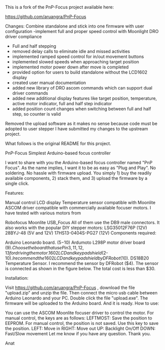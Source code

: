 This is a fork of the PnP-Focus project available here:

https://github.com/aruangra/PnP-Focus

Changes:
Combine standalone and stick into one firmware with user configuration
-implement full and proper speed control with Moonlight DRO driver compliance
- Full and half stepping 
- removed delay calls to eliminate idle and missed activities
- implemented ramped speed control for in/out movement buttons
- inplemented slowed speeds when approaching target position
- implemented motor power down after move is completed
- provided option for users to build standalone without the LCD1602 display
- created user manual documentation
- added new library of DRO ascom commands which can support dual driver commands
- added new additional display features like target position, temperature, active motor indicator, full and half step indicator
- added position count changes when switching between full and half step, so counter is valid


Removed the upload software as it makes no sense because code must be adopted to user stepper
I have submitted my changes to the upstream project.

What follows is the original README for this project.

PnP-Focus
Simplest Arduino-based focus controller

I want to share with you the Arduino-based focus controller named "PnP Focus". As the name implies, I want it to be as easy as "Plug and Play". No soldering. No hassle with firmware upload. You simply 1) buy the readily available components, 2) stack them, and 3) upload the firmware by a single click.

Features:

Manual control
LCD display
Temperature sensor
compatible with Moonlite ASCOM driver
compatible with commercially available focuser motors.
I have tested with various motors from

Robofocus
Moonlite
USB_Focus
All of them use the DB9 male connectors. It also works with the popular DIY stepper motors:
LSG35012F76P (12V)
28BYJ-48 (5V and 12V)
17HS13-0404S-PG27 (12V)
Components required:

Arduino Leonardo board. ($5-$10)
Ardumoto L298P motor driver board ($9). Choose the board that use Pin 3, 11, 12, 13 for driving the motor.
1602 LCD and keypad shield ($2-$10). I recommend the 1602 LCD and keypad shield by DFRobot ($10).
DS18B20 Temperature Sensor. I recommend the sensor by DFRobot ($4). The sensor is connected as shown in the figure below.
The total cost is less than $30.

Installation:

Visit https://github.com/aruangra/PnP-Focus , download the file "upload.zip" and unzip the file.
Then connect the micro usb cable between Arduino Leonardo and your PC.
Double click the file "upload.exe". The firmware will be uploaded to the Arduino board. And it is ready.
How to use:

You can use the ASCOM Moonlite focuser driver to control the motor.
For manual control, the keys are as follows: LEFTMOST: Save the position to EEPROM. For manual control, the position is not saved. Use this key to save the position. LEFT: Move in RIGHT: Move out UP: Backlight On/Off DOWN: Fast/Slow movement
Let me know if you have any question. Thank you.

Anat